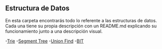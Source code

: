 ## Estructura de Datos
En esta carpeta encontrarás todo lo referente a las estructuras de datos. Cada una tiene su propia descripción con un README.md explicando su funcionamiento junto a una descripción visual.

  -[Trie](https://github.com/dylanjitt/Algoritmica/tree/main/contenido/Estructura_de_datos/trie)
  -[Segment Tree](https://github.com/dylanjitt/Algoritmica/tree/main/contenido/Estructura_de_datos/Segment_Tree)
  -[Union Find](https://github.com/dylanjitt/Algoritmica/tree/main/contenido/Estructura_de_datos/Union_find)
  -[BIT](https://github.com/dylanjitt/Algoritmica/tree/main/contenido/Estructura_de_datos/BIT)
